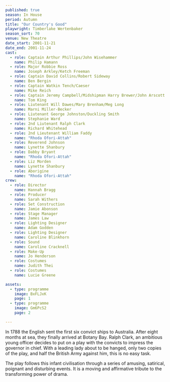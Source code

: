 ```yaml
---
published: true
season: In House
period: Autumn
title: "Our Country's Good"
playwright: Timberlake Wertenbaker
season_sort: 70
venue: New Theatre
date_start: 2001-11-21
date_end: 2001-11-24
cast:
  - role: Captain Arthur Phillips/John Wisehammer
    name: Philip Hamann
  - role: Major Robbie Ross
    name: Joseph Arkley/Ketch Freeman
  - role: Captain David Collins/Robert Sideway
    name: Ben Bergin
  - role: Captain Watkin Tench/Caeser
    name: Mike Reich
  - role: Captain Jeremy Campbell/Midshipman Harry Brewer/John Arscott
    name: Tom King
  - role: Liutenant Will Dawes/Mary Brenham/Meg Long
    name: Marni Miller-Becker
  - role: Liutenant George Johnston/Duckling Smith
    name: Stephanie Ward
  - role: 2nd Liutenant Ralph Clark
    name: Richard Whitehead
  - role: 2nd Lieutenant William Faddy
    name: "Rhoda Ofori-Attah"
  - role: Reverend Johnson
    name: Lynette Shanbury
  - role: Dabby Bryant
    name: "Rhoda Ofori-Attah"
  - role: Liz Morden
    name: Lynette Shanbury
  - role: Aborigine
    name: "Rhoda Ofori-Attah"
crew:
  - role: Director
    name: Hannah Bragg
  - role: Producer
    name: Sarah Withers
  - role: Set Construction
    name: Jamie Abonson
  - role: Stage Manager
    name: James Law
  - role: Lighting Designer
    name: Adam Godden
  - role: Lighting Designer
    name: Caroline Blinkhorn
  - role: Sound
    name: Caroline Cracknell
  - role: Make-Up
    name: Jo Henderson
  - role: Costumes
    name: Judith Thei
  - role: Costumes
    name: Lucie Greene

assets:
  - type: programme
    image: BxFLJxK
    page: 1
  - type: programme
    image: Gm6PcS2
    page: 2

---
```


In 1788 the English sent the first six convict ships to Australia. After eight months at sea, they finally arrived at Botany Bay. Ralph Clark, an ambitious young officer decides to put on a play with the convicts to impress the governor in chief. With a leading lady about to be hanged, only two copies of the play, and half the British Army against him, this is no easy task.

The play follows this infant civilisation through a series of amusing, satirical, poignant and disturbing events. It is a moving and affirmative tribute to the transforming power of drama.
